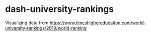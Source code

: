 # dash-university-rankings
Visualizing data from https://www.timeshighereducation.com/world-university-rankings/2019/world-ranking
